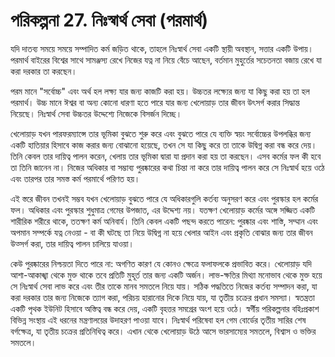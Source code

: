 # পরিকল্পনা 27. নিঃস্বার্থ সেবা (পরমার্থ)

যদি দাতব্য সময়ে সময়ে সম্পাদিত কর্ম জড়িত থাকে, তাহলে নিঃস্বার্থ সেবা একটি স্থায়ী অবস্থান, সত্তার একটি উপায়। পরমার্থ বাইরের বিশ্বের সাথে সামঞ্জস্য রেখে নিজের যত্ন না নিয়ে বেঁচে আছেন, বর্তমান মুহুর্তের সচেতনতা বজায় রেখে যা করা দরকার তা করছেন।

পরম মানে "সর্বোচ্চ" এবং অর্থ হল লক্ষ্য যার জন্য কাজটি করা হয়। উচ্চতর লক্ষ্যের জন্য যা কিছু করা হয় তা হল পরমার্থ। উচ্চ মানে ঈশ্বর বা অন্য কোনো ধারণা হতে পারে যার জন্য খেলোয়াড় তার জীবন উৎসর্গ করার সিদ্ধান্ত নিয়েছে। নিঃস্বার্থ সেবা উচ্চতর উদ্দেশ্যে নিজেকে বিসর্জন দিচ্ছে।

খেলোয়াড় যখন পারফরম্যান্সে তার ভূমিকা বুঝতে শুরু করে এবং বুঝতে পারে যে ব্যক্তি স্বয়ং সর্বোচ্চের উপলব্ধির জন্য একটি হাতিয়ার হিসাবে কাজ করার জন্য বোঝানো হয়েছে, তখন সে যা কিছু করে তা তাকে উদ্বিগ্ন করা বন্ধ করে দেয়। তিনি কেবল তার দায়িত্ব পালন করেন, খেলায় তার ভূমিকা দ্বারা যা প্রদান করা হয় তা করছেন। এসব কর্মের ফল কী হবে তা তিনি জানেন না। নিজের অধিকার বা সম্ভাব্য পুরষ্কারের কথা চিন্তা না করে তার দায়িত্ব পালন করে সে নিঃস্বার্থ হয়ে ওঠে এবং তারপর তার সমস্ত কর্ম পরমার্থে পরিণত হয়।

এই স্তরে জীবন তখনই সম্ভব যখন খেলোয়াড় বুঝতে পারে যে অধিকারগুলি কর্তব্য অনুসরণ করে এবং পুরস্কার হল কর্মের ফল। অধিকার এবং পুরস্কার শুধুমাত্র গেমের উপজাত, এর উদ্দেশ্য নয়। যতক্ষণ খেলোয়াড় কর্মের অঙ্গে সজ্জিত একটি শারীরিক শরীরে থাকে, ততক্ষণ কর্ম অনিবার্য। তিনি কেবল একটি পছন্দ করতে পারেন: পুরষ্কার এবং শাস্তি, সম্মান এবং অপমান সম্পর্কে যত্ন নেওয়া - বা কী ঘটছে তা নিয়ে উদ্বিগ্ন না হয়ে খেলার আইন এবং প্রকৃতি বোঝার জন্য তার জীবন উত্সর্গ করা, তার দায়িত্ব পালন চালিয়ে যাওয়া।

কেউ পুরষ্কারের নিশ্চয়তা দিতে পারে না: অগণিত কারণ যে কোনও ক্ষেত্রে ফলাফলকে প্রভাবিত করে। খেলোয়াড় যদি আশা-আকাঙ্খা থেকে মুক্ত থাকে তবে প্রতিটি মুহূর্ত তার জন্য একটি অর্জন। লাভ-ক্ষতির মিথ্যা মনোভাব থেকে মুক্ত হয়ে সে নিঃস্বার্থ সেবা লাভ করে এবং তীর তাকে মানব সমতলে নিয়ে যায়। সঠিক পদ্ধতিতে নিজের কর্তব্য সম্পাদন করা, যা করা দরকার তার জন্য নিজেকে ত্যাগ করা, পরিচয় হারানোর দিকে নিয়ে যায়, যা তৃতীয় চক্রের প্রধান সমস্যা। স্বতন্ত্রতা একটি পৃথক ইউনিট হিসাবে অস্তিত্ব বন্ধ করে দেয়, একটি বৃহত্তর সমগ্রের অংশ হয়ে ওঠে। স্বর্গীয় পরিকল্পনার বহিঃপ্রকাশ বিভিন্ন সংস্থায় এই ধরনের মন্ত্রণালয়ের উদাহরণ পাওয়া যাবে। নিঃস্বার্থ পরিষেবা হল গেম বোর্ডের তৃতীয় সারির শেষ বর্গক্ষেত্র, যা তৃতীয় চক্রের প্রতিনিধিত্ব করে। এখান থেকে খেলোয়াড় উঠে আসে ভারসাম্যের সমতলে, বিশ্বাস ও ভক্তির সমতলে।
